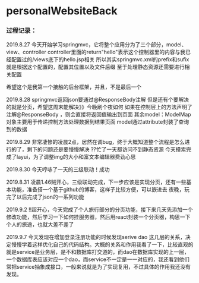 # personalWebsiteBack

### 过程记录：
2019.8.27 今天开始学习springmvc，它将整个应用分为了三个部分，model、view、controller
controller里面的return"hello"表示这个控制器里的内容与我已经配置过的/views底下的hello.jsp相关
所以其实springmvc.xml的prefix和sufix就是根据这个配置的，配置其位置以及文件后缀
至于处理静态资源还需要进行相关配置

希望这个是我第一个接触的后台框架，并且，不是最后一个

2019.8.28
springmvc返回json要通过@ResponseBody注解
但是还有个要解决的就是分页，希望这周末能解决》》今晚刷个夜如何
如果在控制层上的方法声明了注解@ResponseBody ，则会直接将返回值输出到页面
其余model：ModelMap对象主要用于传递控制方法处理数据到结果页面
model通过attribute封装了查询到的数据

2019.8.29
非常凄惨的凌晨2点，居然在调bug，终于大概知道整个流程是怎么进行的了，剩下的问题还是要慢慢解决
??忙了一天都访问不到静态资源
今天摸索完成了layui，为了调整img的大小和富文本编辑器费劲心思

2019.8.30
今天哼哧了一天的三级联动！成功

2019.8.31
凌晨1.46贼开心，三级联动完成，下一步应该是实现分页，还有一些基本功能，准备搭一个基于github的博客，这样子比较方便，可以嵌进去
夜晚，玩完了以后完成了json的一系列功能

2019.9.2
!!超开心，今天完成了个人旅行部分的分页功能，接下来几天先添加一个修改功能，然后学习一下如何挂服务器，然后用react封装一个分页器，构思一下个人的旅途，也就大差不差了

2019.9.7
今天发现在增加登录注册功能的时候发现serive dao 这几层的关系，决定慢慢学着这样优化自己的代码结构。大概的关系和作用我看了一下，比较直观的就是service是业务层，是不和数据库打交道的，而dao在数据库实现的上一层，一个数据库表应该对应一个dao，而service不一定是一一对应的，我还看到他们常把service抽象成接口，一般来说就是为了实现复用，不过具体的作用我还没有发现。
